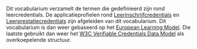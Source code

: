 Dit vocabularium verzamelt de termen die gedefinieerd zijn rond leercredentials. De applicatieprofielen rond <a href="https://data.vlaanderen.be/doc/applicatieprofiel/leerinschrijfcredential/">Leerinschrijfcredentials</a> en <a href="https://data.vlaanderen.be/doc/applicatieprofiel/leerprestatiecredential/">Leerprestatiecredentials</a> zijn afgeleiden van dit vocabularium. Dit vocabularium is dan weer gebaseerd op het <a href="https://github.com/european-commission-empl/European-Learning-Model">European Learning Model</a>.
  Die laatste gebruikt dan weer het <a href="https://www.w3.org/TR/vc-data-model/">W3C Verifiable Credentials Data Model</a> als overkoepelende structuur.
